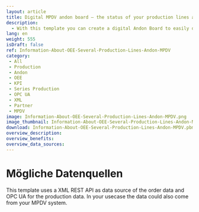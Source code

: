```yaml
---
layout: article
title: Digital MPDV andon board – the status of your production lines and current OEE values at a glance
description: 
  - With this template you can create a digital Andon Board to easily display important key figures of your production lines in real time. Production staff can automatically see important information such as a customer's current order, overall equipment effectiveness (OEE) and the production status at a glance. With real-time visualization of problems in typical Andon Board signal colors, you can keep an eye on problem messages and respond by correcting the fault at lightning speed - increasing productivity and reducing material waste. Download now and get started!
lang: en
weight: 555
isDraft: false
ref: Information-About-OEE-Several-Production-Lines-Andon-MPDV
category:
 - All
 - Production
 - Andon
 - OEE
 - KPI
 - Series Production
 - OPC UA
 - XML
 - Partner
 - MPDV
image: Information-About-OEE-Several-Production-Lines-Andon-MPDV.png
image_thumbnail: Information-About-OEE-Several-Production-Lines-Andon-MPDV_thumbnail.png
download: Information-About-OEE-Several-Production-Lines-Andon-MPDV.pbmx
overview_description:
overview_benefits:
overview_data_sources:
---
```

# Mögliche Datenquellen
This template uses a XML REST API as data source of the order data and OPC UA for the production data. In your usecase the data could also come from your MPDV system.

